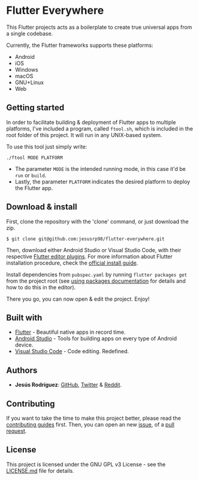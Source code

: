 
# Flutter Everywhere

This Flutter projects acts as a boilerplate to create true universal apps from a single codebase.

Currently, the Flutter frameworks supports these platforms:
* Android
* iOS
* Windows
* macOS
* GNU+Linux
* Web

## Getting started

In order to facilitate building & deployment of Flutter apps to multiple platforms, I've included a program, called `ftool.sh`, which is included in the root folder of this project. It will run in any UNIX-based system.

To use this tool just simply write:
```
./ftool MODE PLATFORM
```
* The parameter `MODE` is the intended running mode, in this case it'd be `run` or `build`.
* Lastly, the parameter `PLATFORM` indicates the desired platform to deploy the Flutter app.

## Download & install
First, clone the repository with the 'clone' command, or just download the zip.

```
$ git clone git@github.com:jesusrp98/flutter-everywhere.git
```

Then, download either Android Studio or Visual Studio Code, with their respective [Flutter editor plugins](https://flutter.io/get-started/editor/). For more information about Flutter installation procedure, check the [official install guide](https://flutter.io/get-started/install/).

Install dependencies from `pubspec.yaml` by running `flutter packages get` from the project root (see [using packages documentation](https://flutter.io/using-packages/#adding-a-package-dependency-to-an-app) for details and how to do this in the editor).

There you go, you can now open & edit the project. Enjoy!

## Built with
* [Flutter](https://flutter.dev/) - Beautiful native apps in record time.
* [Android Studio](https://developer.android.com/studio/index.html/) - Tools for building apps on every type of Android device.
* [Visual Studio Code](https://code.visualstudio.com/) - Code editing. Redefined.


## Authors
* **Jesús Rodríguez**: [GitHub](https://github.com/jesusrp98), [Twitter](https://twitter.com/jesusrp98) & [Reddit](https://www.reddit.com/user/jesusrp98).

## Contributing
If you want to take the time to make this project better, please read the [contributing guides](https://github.com/jesusrp98/flutter-everywhere/blob/master/CONTRIBUTING.md) first. Then, you can open an new [issue](https://github.com/jesusrp98/flutter-everywhere/issues/new/choose), of a [pull request](https://github.com/jesusrp98/flutter-everywhere/compare).

## License
This project is licensed under the GNU GPL v3 License - see the [LICENSE.md](LICENSE.md) file for details.

